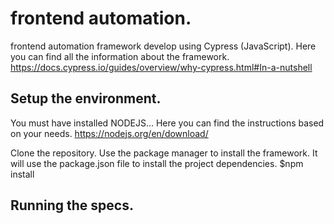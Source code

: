 # frontend automation.
frontend automation framework develop using Cypress (JavaScript). Here you can find all the information about the framework.
https://docs.cypress.io/guides/overview/why-cypress.html#In-a-nutshell

## Setup the environment.
You must have installed NODEJS... Here you can find the instructions based on your needs.
https://nodejs.org/en/download/

Clone the repository.
Use the package manager to install the framework. It will use the package.json file to install the project dependencies.
$npm install

## Running the specs.